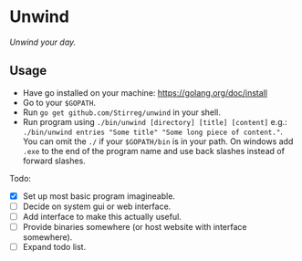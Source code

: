 # Unwind

*Unwind your day.*

## Usage

- Have go installed on your machine: https://golang.org/doc/install
- Go to your `$GOPATH`.
- Run `go get github.com/Stirreg/unwind` in your shell.
- Run program using `./bin/unwind [directory] [title] [content]` e.g.: `./bin/unwind entries "Some title" "Some long piece of content."`. You can omit the `./` if your `$GOPATH/bin` is in your path. On windows add `.exe` to the end of the program name and use back slashes instead of forward slashes.

Todo:

- [x] Set up most basic program imagineable.
- [ ] Decide on system gui or web interface.
- [ ] Add interface to make this actually useful.
- [ ] Provide binaries somewhere (or host website with interface somewhere).
- [ ] Expand todo list.

